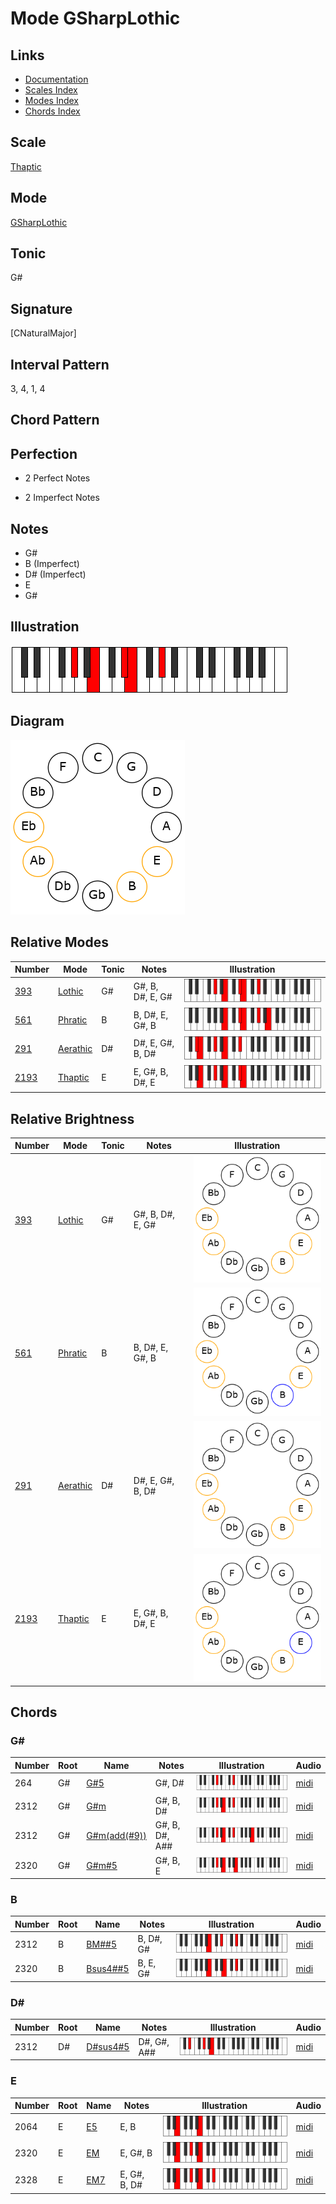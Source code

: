 # Mode GSharpLothic

## Links

- [Documentation](README.md)
- [Scales Index](Scales.md)
- [Modes Index](Modes.md)
- [Chords Index](Chords.md)

## Scale

[Thaptic](ScaleThaptic.md)

## Mode

[GSharpLothic](ModeGSharpLothic.md)

## Tonic

G#

## Signature

[CNaturalMajor]

## Interval Pattern

3, 4, 1, 4

## Chord Pattern



## Perfection

 - 2 Perfect Notes

 - 2 Imperfect Notes

## Notes

- G#
- B (Imperfect)
- D# (Imperfect)
- E
- G#

## Illustration

![GSharpLothic](ModeGSharpLothic.png)

## Diagram

![GSharpLothic](CircleModeGSharpLothic.png)

## Relative Modes

| Number | Mode | Tonic | Notes | Illustration |
|--------|------|-------|-------|--------------|
| [393](https://ianring.com/musictheory/scales/393) | [Lothic](ModeLothic.md) | G# | G#, B, D#, E, G# | ![GSharpLothic](ModeGSharpLothic.png) |
| [561](https://ianring.com/musictheory/scales/561) | [Phratic](ModePhratic.md) | B | B, D#, E, G#, B | ![BNaturalPhratic](ModeBNaturalPhratic.png) |
| [291](https://ianring.com/musictheory/scales/291) | [Aerathic](ModeAerathic.md) | D# | D#, E, G#, B, D# | ![DSharpAerathic](ModeDSharpAerathic.png) |
| [2193](https://ianring.com/musictheory/scales/2193) | [Thaptic](ModeThaptic.md) | E | E, G#, B, D#, E | ![ENaturalThaptic](ModeENaturalThaptic.png) |
## Relative Brightness

| Number | Mode | Tonic | Notes | Illustration |
|--------|------|-------|-------|--------------|
| [393](https://ianring.com/musictheory/scales/393) | [Lothic](ModeLothic.md) | G# | G#, B, D#, E, G# | ![GSharpLothic](CircleModeGSharpLothic.png) |
| [561](https://ianring.com/musictheory/scales/561) | [Phratic](ModePhratic.md) | B | B, D#, E, G#, B | ![BNaturalPhratic](CircleModeBNaturalPhratic.png) |
| [291](https://ianring.com/musictheory/scales/291) | [Aerathic](ModeAerathic.md) | D# | D#, E, G#, B, D# | ![DSharpAerathic](CircleModeDSharpAerathic.png) |
| [2193](https://ianring.com/musictheory/scales/2193) | [Thaptic](ModeThaptic.md) | E | E, G#, B, D#, E | ![ENaturalThaptic](CircleModeENaturalThaptic.png) |

## Chords

### G#

| Number | Root | Name | Notes | Illustration | Audio |
|--------|------|------|-------|--------------|-------|
| 264 | G# | [G#5](ChordGSharpPowerChord.md) | G#, D# | ![G#5](ChordGSharpPowerChordRootPosition.png) | [midi](ChordGSharpPowerChordRootPosition.mid) |
| 2312 | G# | [G#m](ChordGSharpMinor.md) | G#, B, D# | ![G#m](ChordGSharpMinorRootPosition.png) | [midi](ChordGSharpMinorRootPosition.mid) |
| 2312 | G# | [G#m(add(#9))](ChordGSharpMinorAddSharpNinth.md) | G#, B, D#, A## | ![G#m(add(#9))](ChordGSharpMinorAddSharpNinthRootPosition.png) | [midi](ChordGSharpMinorAddSharpNinthRootPosition.mid) |
| 2320 | G# | [G#m#5](ChordGSharpMinorSharpFifth.md) | G#, B, E | ![G#m#5](ChordGSharpMinorSharpFifthRootPosition.png) | [midi](ChordGSharpMinorSharpFifthRootPosition.mid) |

### B

| Number | Root | Name | Notes | Illustration | Audio |
|--------|------|------|-------|--------------|-------|
| 2312 | B | [BM##5](ChordBNaturalMajorDoubleSharpFifth.md) | B, D#, G# | ![BM##5](ChordBNaturalMajorDoubleSharpFifthRootPosition.png) | [midi](ChordBNaturalMajorDoubleSharpFifthRootPosition.mid) |
| 2320 | B | [Bsus4##5](ChordBNaturalSuspendedFourthDoubleSharpFifth.md) | B, E, G# | ![Bsus4##5](ChordBNaturalSuspendedFourthDoubleSharpFifthRootPosition.png) | [midi](ChordBNaturalSuspendedFourthDoubleSharpFifthRootPosition.mid) |

### D#

| Number | Root | Name | Notes | Illustration | Audio |
|--------|------|------|-------|--------------|-------|
| 2312 | D# | [D#sus4#5](ChordDSharpSuspendedFourthSharpFifth.md) | D#, G#, A## | ![D#sus4#5](ChordDSharpSuspendedFourthSharpFifthRootPosition.png) | [midi](ChordDSharpSuspendedFourthSharpFifthRootPosition.mid) |

### E

| Number | Root | Name | Notes | Illustration | Audio |
|--------|------|------|-------|--------------|-------|
| 2064 | E | [E5](ChordENaturalPowerChord.md) | E, B | ![E5](ChordENaturalPowerChordRootPosition.png) | [midi](ChordENaturalPowerChordRootPosition.mid) |
| 2320 | E | [EM](ChordENaturalMajor.md) | E, G#, B | ![EM](ChordENaturalMajorRootPosition.png) | [midi](ChordENaturalMajorRootPosition.mid) |
| 2328 | E | [EM7](ChordENaturalMajorSeventh.md) | E, G#, B, D# | ![EM7](ChordENaturalMajorSeventhRootPosition.png) | [midi](ChordENaturalMajorSeventhRootPosition.mid) |

